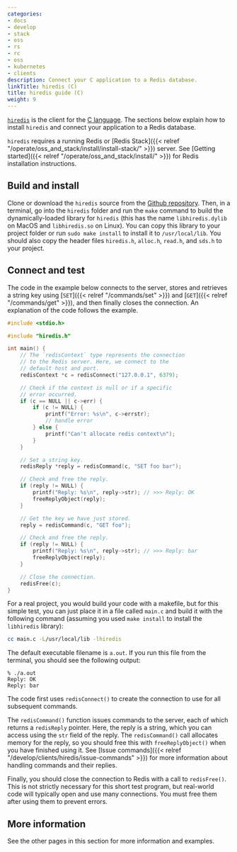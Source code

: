 ```yaml
---
categories:
- docs
- develop
- stack
- oss
- rs
- rc
- oss
- kubernetes
- clients
description: Connect your C application to a Redis database.
linkTitle: hiredis (C)
title: hiredis guide (C)
weight: 9
---
```


[`hiredis`](https://github.com/redis/hiredis) is the client for the
[C language](https://en.wikipedia.org/wiki/C_(programming_language)).
The sections below explain how to install `hiredis` and connect your application
to a Redis database.

`hiredis` requires a running Redis or [Redis Stack]({{< relref "/operate/oss_and_stack/install/install-stack/" >}}) server. See [Getting started]({{< relref "/operate/oss_and_stack/install/" >}}) for Redis installation instructions.

## Build and install

Clone or download the `hiredis` source from the [Github repository](https://github.com/redis/hiredis).
Then, in a terminal, go into the `hiredis` folder and run the `make` command to build
the dynamically-loaded library for `hiredis` (this has the name `libhiredis.dylib` on
MacOS and `libhiredis.so` on Linux). You can copy this library to your
project folder or run `sudo make install` to install it to `/usr/local/lib`.
You should also copy the header files `hiredis.h`, `alloc.h`, `read.h`, and
`sds.h` to your project.

## Connect and test

The code in the example below connects to the server, stores and retrieves
a string key using [`SET`]({{< relref "/commands/set" >}}) and
[`GET`]({{< relref "/commands/get" >}}), and then finally closes the
connection. An explanation of the code follows the example.

```c
#include <stdio.h>

#include "hiredis.h"

int main() {
    // The `redisContext` type represents the connection
    // to the Redis server. Here, we connect to the
    // default host and port.
    redisContext *c = redisConnect("127.0.0.1", 6379);

    // Check if the context is null or if a specific
    // error occurred.
    if (c == NULL || c->err) {
        if (c != NULL) {
            printf("Error: %s\n", c->errstr);
            // handle error
        } else {
            printf("Can't allocate redis context\n");
        }
    }

    // Set a string key.
    redisReply *reply = redisCommand(c, "SET foo bar");

    // Check and free the reply.
    if (reply != NULL) {
        printf("Reply: %s\n", reply->str); // >>> Reply: OK
        freeReplyObject(reply);
    }

    // Get the key we have just stored.
    reply = redisCommand(c, "GET foo");

    // Check and free the reply.
    if (reply != NULL) {
        printf("Reply: %s\n", reply->str); // >>> Reply: bar
        freeReplyObject(reply);
    }

    // Close the connection.
    redisFree(c);
}
```

For a real project, you would build your code with a makefile, but for
this simple test, you can just place it in a file called `main.c` and
build it with the following command (assuming you used `make install` to
install the `libhiredis` library):

```bash
cc main.c -L/usr/local/lib -lhiredis
```

The default executable filename is `a.out`. If you run this file from
the terminal, you should see the following output:

```
% ./a.out                             
Reply: OK
Reply: bar
```

The code first uses `redisConnect()` to create the connection to
use for all subsequent commands.

The `redisCommand()` function
issues commands to the server, each of which returns a
`redisReply` pointer. Here, the reply is a string, which you can
access using the `str` field of the reply. The `redisCommand()`
call allocates memory for the reply, so you should free this
with `freeReplyObject()` when you have finished using it.
See [Issue commands]({{< relref "/develop/clients/hiredis/issue-commands" >}}) for more information about 
handling commands and their replies.

Finally, you should close the connection to Redis with a
call to `redisFree()`. This is not strictly necessary
for this short test program, but real-world code will typically
open and use many connections. You must free them after using them
to prevent errors.

## More information

See the other pages in this section for more information and examples.
